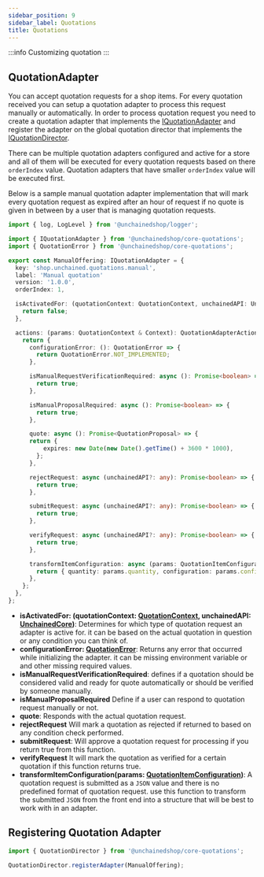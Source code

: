 ```yaml
---
sidebar_position: 9
sidebar_label: Quotations
title: Quotations
---
```

:::info
Customizing quotation
:::


## QuotationAdapter

You can accept quotation requests for a shop items. For every quotation received you can setup a quotation adapter to process this request manually or automatically. In order to process quotation request you need to create a quotation adapter that implements the [IQuotationAdapter](https://docs.unchained.shop/types/types/quotations.IQuotationAdapter.html) and register the adapter on the global quotation director that implements the [IQuotationDirector](https://docs.unchained.shop/types/types/quotations.IQuotationDirector.html).

There can be multiple quotation adapters configured and active for a store and all of them will be executed for every quotation requests based on there `orderIndex` value. Quotation adapters that have smaller `orderIndex` value will be executed first.

Below is a sample manual quotation adapter implementation that will mark every quotation request as expired after an hour of request if no quote is given in between by a user that is managing quotation requests. 

```typescript
import { log, LogLevel } from '@unchainedshop/logger';

import { IQuotationAdapter } from '@unchainedshop/core-quotations';
import { QuotationError } from '@unchainedshop/core-quotations';

export const ManualOffering: IQuotationAdapter = {
  key: 'shop.unchained.quotations.manual',
  label: 'Manual quotation'
  version: '1.0.0',
  orderIndex: 1,

  isActivatedFor: (quotationContext: QuotationContext, unchainedAPI: UnchainedCore): boolean => {
    return false;
  },

  actions: (params: QuotationContext & Context): QuotationAdapterActions => {
    return {
      configurationError: (): QuotationError => {
        return QuotationError.NOT_IMPLEMENTED;
      },

      isManualRequestVerificationRequired: async (): Promise<boolean> => {
        return true;
      },

      isManualProposalRequired: async (): Promise<boolean> => {
        return true;
      },

      quote: async (): Promise<QuotationProposal> => {
      return {
          expires: new Date(new Date().getTime() + 3600 * 1000),
        };
      },

      rejectRequest: async (unchainedAPI?: any): Promise<boolean> => {
        return true;
      },

      submitRequest: async (unchainedAPI?: any): Promise<boolean> => {
        return true;
      },

      verifyRequest: async (unchainedAPI?: any): Promise<boolean> => {
        return true;
      },

      transformItemConfiguration: async (params: QuotationItemConfiguration) => {
        return { quantity: params.quantity, configuration: params.configuration };
      },
    };
  },
};

```


- **isActivatedFor: (quotationContext: [QuotationContext](https://docs.unchained.shop/types/types/quotations.QuotationContext.html), unchainedAPI: [UnchainedCore](https://docs.unchained.shop/types/interfaces/core.UnchainedCore.html))**: Determines for which type of quotation request an adapter is active for. it can be based on the actual quotation in question or any condition you can think of.
- **configurationError: [QuotationError](https://docs.unchained.shop/types/enums/quotations.QuotationError.html)**: Returns any error that occurred while initializing the adapter. it can be missing environment variable or and other missing required values.
- **isManualRequestVerificationRequired**: defines if a quotation should be considered valid and ready for quote automatically or should be verified by someone manually.
- **isManualProposalRequired** Define if a user can respond to quotation request manually or not.
- **quote**: Responds with the actual quotation request.
- **rejectRequest** Will mark a quotation as rejected if returned to based on any condition check performed.
- **submitRequest**: Will approve a quotation request for processing if you return true from this function.
- **verifyRequest** It will mark the quotation as verified for a certain quotation if this function returns true.
- **transformItemConfiguration(params: [QuotationItemConfiguration](https://docs.unchained.shop//types/interfaces/quotations.QuotationItemConfiguration.html))**: A quotation request is submitted as a `JSON` value and there is no predefined format of quotation request. use this function to transform the submitted `JSON` from the front end into a structure that will be best to work with in an adapter.



## Registering Quotation Adapter

```typescript
import { QuotationDirector } from '@unchainedshop/core-quotations';

QuotationDirector.registerAdapter(ManualOffering);
```